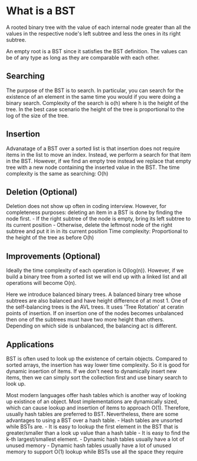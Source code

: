 # What is a BST
A rooted binary tree with the value of each internal node greater than all the values in the respective
node's left subtree and less the ones in its right subtree.

An empty root is a BST since it satisfies the BST definition. The values can be of any type as long as they are comparable with each other.

## Searching
The purpose of the BST is to search. In particular, you can search for the existence of an element in the same time you would
if you were doing a binary search.
Complexity of the search is o(h) where h is the height of the tree. In the best case scenario the height of the tree is
proportional to the log of the size of the tree.

## Insertion
Advanatage of a BST over a sorted list is that insertion does not require items in the list to move an index. Instead,
we perform a search for that item in the BST. However, if we find an empty tree instead we replace that empty tree with
a new node containing the inserted value in the BST.
The time complexity is the same as searching: O(h)

## Deletion (Optional)
Deletion does not show up often in coding interview. However, for completeness purposes: deleting an item in a BST is done by
finding the node first.
    - If the right subtree of the node is empty, bring its left subtree to its current position
    - Otherwise, delete the leftmost node of the right subtree and put it in in its current position
Time complexity: Proportional to the height of the tree as before O(h)

## Improvements (Optional)
Ideally the time complexity of each operation is O(log(n)). However, if we build a binary tree from a sorted list we will end
up with a linked list and all operations will become O(n).

Here we introduce balanced binary trees. A balanced binary tree whose subtrees are also balanced and have height difference of
at most 1. One of the self-balancing trees is the AVL trees. It uses 'Tree Rotation' at ceratin points of insertion. If on insertion one of the nodes becomes unbalanced then one of the subtrees must have two more height than others. Depending on which side is unbalanced, the balancing act is different.

## Applications
BST is often used to look up the existence of certain objects. Compared to sorted arrays, the insertion has way lower time
complexity. So it is good for dynamic insertion of items. If we don't need to dynamically insert new items, then we can simply sort the collection first and use binary search to look up.

Most modern languages offer hash tables which is another way of looking up existince of an object. Most implementations are
dynamically sized, which can cause lookup and insertion of items to approach O(1). Therefore, usually hash tables are preferred to BST. Nevertheless, there are some advantages to using a BST over a hash table.
    -  Hash tables are unsorted while BSTs are.
    - It is easy to lookup the first element in the BST that is greater/smaller than a look up value than a hash table
    - It is easy to find the k-th largest/smallest element.
    - Dynamic hash tables usually have a lot of unused memory
    - Dynamic hash tables usually have a lot of unused memory to support O(1) lookup while BSTs use all the space they require

